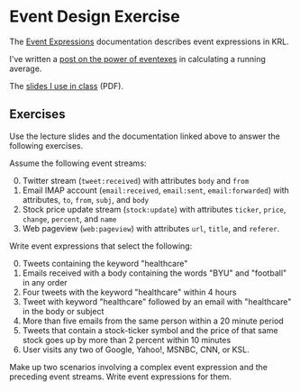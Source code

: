 
# Event Design Exercise

The  [Event Expressions](http://developer.kynetx.com/display/docs/Event+Expressions) documentation describes event expressions in KRL. 

I've written a [post on the power of eventexes](http://www.windley.com/archives/2012/08/calculating_a_running_average_in_krl.shtml) in calculating a running average. 

The [slides I use in class](https://github.com/windley/CS462-Event-Edition/blob/master/lecture_notes/Event%20Expressions.pdf?raw=true) (PDF).


## Exercises

Use the lecture slides and the documentation linked above to answer the following exercises. 

Assume the following event streams:

0. Twitter stream (```tweet:received```) with attributes ```body``` and ```from```
0. Email IMAP account (```email:received```, ```email:sent```, ```email:forwarded```) with attributes, ```to```, ```from```, ```subj```, and ```body```
0. Stock price update stream (```stock:update```) with attributes ```ticker```, ```price```, ```change```, ```percent```, and ```name```
0. Web pageview (```web:pageview```) with attributes ```url```, ```title```, and ```referer```.

Write event expressions that select the following:

0. Tweets containing the keyword "healthcare"
0. Emails received with a body containing the words "BYU" and "football" in any order
0. Four tweets with the keyword "healthcare" within 4 hours
0. Tweet with keyword "healthcare" followed by an email with "healthcare" in the body or subject
0. More than five emails from the same person within a 20 minute period
0. Tweets that contain a stock-ticker symbol and the price of that same stock goes up by more than 2 percent within 10 minutes
0. User visits any two of Google, Yahoo!, MSNBC, CNN, or KSL.

Make up two scenarios involving a complex event expression and the preceding event streams. Write event expressions for them. 


